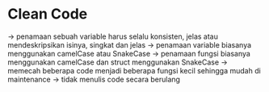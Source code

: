# Clean Code

-> penamaan sebuah variable harus selalu konsisten, jelas atau mendeskripsikan isinya, singkat dan jelas
-> penamaan variable biasanya menggunakan camelCase atau SnakeCase
-> penamaan fungsi biasanya menggunakan camelCase dan struct menggunakan SnakeCase
-> memecah beberapa code menjadi beberapa fungsi kecil sehingga mudah di maintenance
-> tidak menulis code secara berulang
